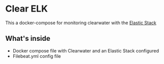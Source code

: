 # Clear ELK

This a docker-compose for monitoring clearwater with the [Elastic Stack](https://www.elastic.co/products/)



## What's inside

- Docker compose file with Clearwater and an Elastic Stack configured 
- Filebeat.yml config file



